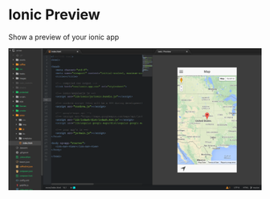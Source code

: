 # Ionic Preview

Show a preview of your ionic app

![A screenshot of your package](https://raw.githubusercontent.com/cabaag/ionic-preview/master/screenshot.png)
